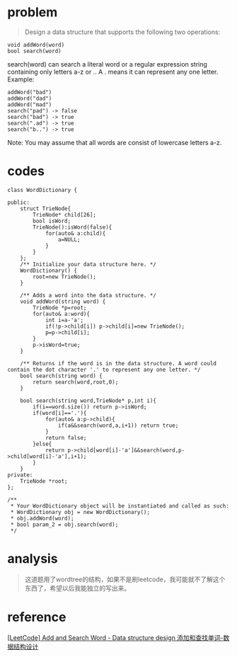 # problem
> Design a data structure that supports the following two operations:
```
void addWord(word)
bool search(word)
```
search(word) can search a literal word or a regular expression string containing only letters a-z or .. A . means it can represent any one letter.
Example:
```
addWord("bad")
addWord("dad")
addWord("mad")
search("pad") -> false
search("bad") -> true
search(".ad") -> true
search("b..") -> true
```
Note:
You may assume that all words are consist of lowercase letters a-z.

# codes
```
class WordDictionary {

public:
    struct TrieNode{
        TrieNode* child[26];
        bool isWord;
        TrieNode():isWord(false){
            for(auto& a:child){
                a=NULL;
            }
        }
    };
    /** Initialize your data structure here. */
    WordDictionary() {
        root=new TrieNode();
    }
    
    /** Adds a word into the data structure. */
    void addWord(string word) {
        TrieNode *p=root;
        for(auto& a:word){
            int i=a-'a';
            if(!p->child[i]) p->child[i]=new TrieNode();
            p=p->child[i];
        }
        p->isWord=true;
    }
    
    /** Returns if the word is in the data structure. A word could contain the dot character '.' to represent any one letter. */
    bool search(string word) {
        return search(word,root,0);
    }
    
    bool search(string word,TrieNode* p,int i){
        if(i==word.size()) return p->isWord;
        if(word[i]=='.'){
            for(auto& a:p->child){
                if(a&&search(word,a,i+1)) return true;
            }
            return false;
        }else{
            return p->child[word[i]-'a']&&search(word,p->child[word[i]-'a'],i+1);
        }
    }
private:
    TrieNode *root;
};

/**
 * Your WordDictionary object will be instantiated and called as such:
 * WordDictionary obj = new WordDictionary();
 * obj.addWord(word);
 * bool param_2 = obj.search(word);
 */
```

# analysis
>这道题用了wordtree的结构，如果不是刷leetcode，我可能就不了解这个东西了，希望以后我能独立的写出来。

# reference
[[LeetCode] Add and Search Word - Data structure design 添加和查找单词-数据结构设计][1]

[1]: http://www.cnblogs.com/grandyang/p/4507286.html